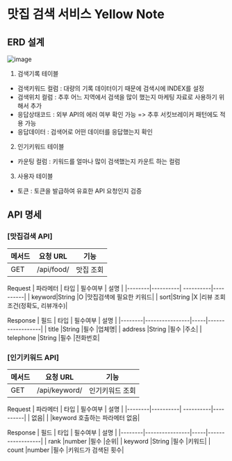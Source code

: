 # 맛집 검색 서비스 Yellow Note

## ERD 설계
![image](https://github.com/wwwkang8/yellow_note/assets/26863285/38e2f063-8876-4e00-8d5c-d3b4f56377e5)

1) 검색기록 테이블
- 검색키워드 컬럼 : 대량의 기록 데이터이기 때문에 검색시에 INDEX를 설정
- 검색위치 컬럼 : 추후 어느 지역에서 검색을 많이 했는지 마케팅 자료로 사용하기 위해서 추가
- 응답상태코드 : 외부 API의 에러 여부 확인 가능 => 추후 서킷브레이커 패턴에도 적용 가능
- 응답데이터 : 검색어로 어떤 데이터를 응답했는지 확인

2) 인기키워드 테이블
- 카운팅 컬럼 : 키워드를 얼마나 많이 검색했는지 카운트 하는 컬럼

3) 사용자 테이블
- 토큰 : 토큰을 발급하여 유효한 API 요청인지 검증

## API 명세
### [맛집검색 API]
| 메서드 | 요청 URL | 기능 |
|--------|-----------------| -----------|
| GET    |/api/food/     | 맛집 조회   |

Request
| 파라메터 | 타입 | 필수여부 | 설명 |
|--------|----------| ----------|----------|
| keyword|String    |O          |맛집검색에 필요한 키워드|
| sort|String    |X          |리뷰 조회조건(정확도, 리뷰개수)|

Response
| 필드 | 타입 | 필수여부 | 설명 |
|--------|----------------|-----|------------------|
| title  |String    |필수  |업체명|
| address |String   |필수  |주소|
| telephone |String |필수  |전화번호|


### [인기키워드 API]
| 메서드 | 요청 URL | 기능 |
|--------|-----------------| -----------|
| GET    |/api/keyword/     | 인기키워드 조회   |

Request
| 파라메터 | 타입 | 필수여부 | 설명 |
|--------|----------| ----------|----------|
| 없음|    |          |keyword 호출하는 파라메터 없음|


Response
| 필드 | 타입 | 필수여부 | 설명 |
|--------|----------------|-----|------------------|
| rank  |number    |필수  |순위|
| keyword |String   |필수  |키워드|
| count |number   |필수  |키워드가 검색된 횟수|























